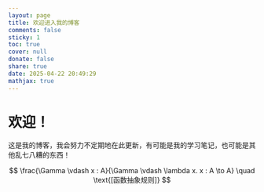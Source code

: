 ```yaml
---
layout: page
title: 欢迎进入我的博客
comments: false
sticky: 1
toc: true
cover: null
donate: false
share: true
date: 2025-04-22 20:49:29
mathjax: true
---
```


# 欢迎！

这是我的博客，我会努力不定期地在此更新，有可能是我的学习笔记，也可能是其他乱七八糟的东西！

$$
\frac{\Gamma \vdash x : A}{\Gamma \vdash \lambda x. x : A \to A} \quad \text{[函数抽象规则]}
$$